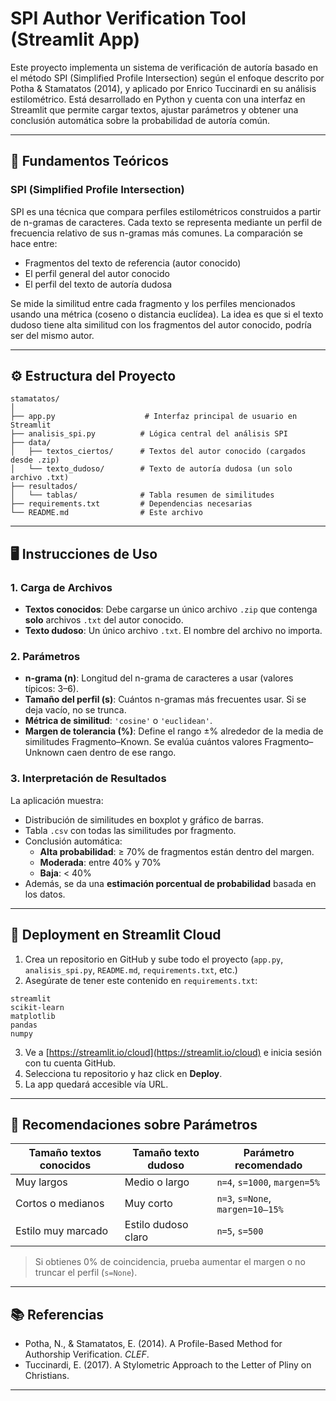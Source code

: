 
# SPI Author Verification Tool (Streamlit App)

Este proyecto implementa un sistema de verificación de autoría basado en el método SPI (Simplified Profile Intersection) según el enfoque descrito por Potha & Stamatatos (2014), y aplicado por Enrico Tuccinardi en su análisis estilométrico. Está desarrollado en Python y cuenta con una interfaz en Streamlit que permite cargar textos, ajustar parámetros y obtener una conclusión automática sobre la probabilidad de autoría común.

---

## 🧠 Fundamentos Teóricos

### SPI (Simplified Profile Intersection)
SPI es una técnica que compara perfiles estilométricos construidos a partir de n-gramas de caracteres. Cada texto se representa mediante un perfil de frecuencia relativo de sus n-gramas más comunes. La comparación se hace entre:
- Fragmentos del texto de referencia (autor conocido)
- El perfil general del autor conocido
- El perfil del texto de autoría dudosa

Se mide la similitud entre cada fragmento y los perfiles mencionados usando una métrica (coseno o distancia euclídea). La idea es que si el texto dudoso tiene alta similitud con los fragmentos del autor conocido, podría ser del mismo autor.

---

## ⚙️ Estructura del Proyecto

```
stamatatos/
│
├── app.py                    # Interfaz principal de usuario en Streamlit
├── analisis_spi.py          # Lógica central del análisis SPI
├── data/
│   ├── textos_ciertos/      # Textos del autor conocido (cargados desde .zip)
│   └── texto_dudoso/        # Texto de autoría dudosa (un solo archivo .txt)
├── resultados/
│   └── tablas/              # Tabla resumen de similitudes
├── requirements.txt         # Dependencias necesarias
└── README.md                # Este archivo
```

---

## 🖥️ Instrucciones de Uso

### 1. Carga de Archivos

- **Textos conocidos**: Debe cargarse un único archivo `.zip` que contenga **solo** archivos `.txt` del autor conocido.
- **Texto dudoso**: Un único archivo `.txt`. El nombre del archivo no importa.

### 2. Parámetros

- **n-grama (n)**: Longitud del n-grama de caracteres a usar (valores típicos: 3–6).
- **Tamaño del perfil (s)**: Cuántos n-gramas más frecuentes usar. Si se deja vacío, no se trunca.
- **Métrica de similitud**: `'cosine'` o `'euclidean'`.
- **Margen de tolerancia (%)**: Define el rango ±% alrededor de la media de similitudes Fragmento–Known. Se evalúa cuántos valores Fragmento–Unknown caen dentro de ese rango.

### 3. Interpretación de Resultados

La aplicación muestra:

- Distribución de similitudes en boxplot y gráfico de barras.
- Tabla `.csv` con todas las similitudes por fragmento.
- Conclusión automática:
  - **Alta probabilidad**: ≥ 70% de fragmentos están dentro del margen.
  - **Moderada**: entre 40% y 70%
  - **Baja**: < 40%
- Además, se da una **estimación porcentual de probabilidad** basada en los datos.

---

## 🚀 Deployment en Streamlit Cloud

1. Crea un repositorio en GitHub y sube todo el proyecto (`app.py`, `analisis_spi.py`, `README.md`, `requirements.txt`, etc.)
2. Asegúrate de tener este contenido en `requirements.txt`:

```
streamlit
scikit-learn
matplotlib
pandas
numpy
```
3. Ve a [https://streamlit.io/cloud](https://streamlit.io/cloud) e inicia sesión con tu cuenta GitHub.
4. Selecciona tu repositorio y haz click en **Deploy**.
5. La app quedará accesible vía URL.

---

## 🧩 Recomendaciones sobre Parámetros

| Tamaño textos conocidos | Tamaño texto dudoso | Parámetro recomendado |
|-------------------------|---------------------|------------------------|
| Muy largos              | Medio o largo       | `n=4`, `s=1000`, `margen=5%` |
| Cortos o medianos       | Muy corto           | `n=3`, `s=None`, `margen=10–15%` |
| Estilo muy marcado      | Estilo dudoso claro | `n=5`, `s=500`         |

> Si obtienes 0% de coincidencia, prueba aumentar el margen o no truncar el perfil (`s=None`).

---

## 📚 Referencias

- Potha, N., & Stamatatos, E. (2014). A Profile-Based Method for Authorship Verification. *CLEF*.
- Tuccinardi, E. (2017). A Stylometric Approach to the Letter of Pliny on Christians.

---


